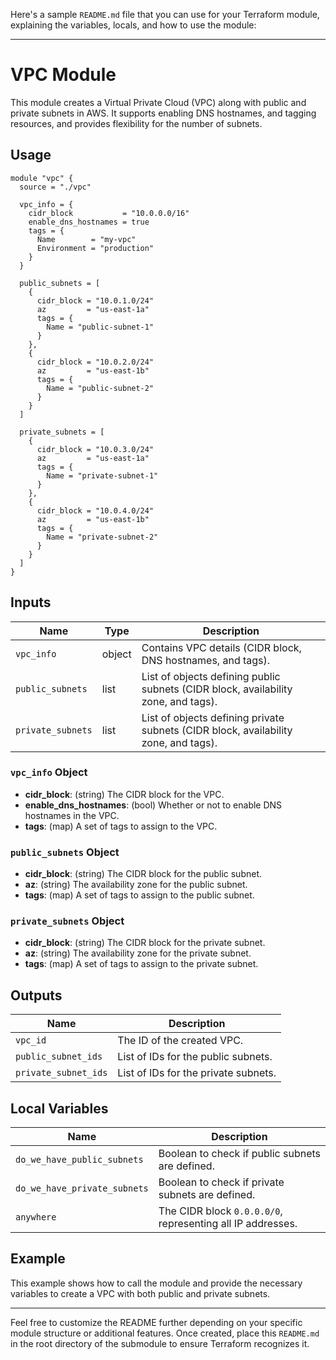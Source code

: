 Here's a sample `README.md` file that you can use for your Terraform module, explaining the variables, locals, and how to use the module:

---

# VPC Module

This module creates a Virtual Private Cloud (VPC) along with public and private subnets in AWS. It supports enabling DNS hostnames, and tagging resources, and provides flexibility for the number of subnets.

## Usage

```hcl
module "vpc" {
  source = "./vpc"

  vpc_info = {
    cidr_block           = "10.0.0.0/16"
    enable_dns_hostnames = true
    tags = {
      Name        = "my-vpc"
      Environment = "production"
    }
  }

  public_subnets = [
    {
      cidr_block = "10.0.1.0/24"
      az         = "us-east-1a"
      tags = {
        Name = "public-subnet-1"
      }
    },
    {
      cidr_block = "10.0.2.0/24"
      az         = "us-east-1b"
      tags = {
        Name = "public-subnet-2"
      }
    }
  ]

  private_subnets = [
    {
      cidr_block = "10.0.3.0/24"
      az         = "us-east-1a"
      tags = {
        Name = "private-subnet-1"
      }
    },
    {
      cidr_block = "10.0.4.0/24"
      az         = "us-east-1b"
      tags = {
        Name = "private-subnet-2"
      }
    }
  ]
}
```

## Inputs

| Name               | Type   | Description                          |
|--------------------|--------|--------------------------------------|
| `vpc_info`         | object | Contains VPC details (CIDR block, DNS hostnames, and tags). |
| `public_subnets`   | list   | List of objects defining public subnets (CIDR block, availability zone, and tags). |
| `private_subnets`  | list   | List of objects defining private subnets (CIDR block, availability zone, and tags). |

### `vpc_info` Object

- **cidr_block**: (string) The CIDR block for the VPC.
- **enable_dns_hostnames**: (bool) Whether or not to enable DNS hostnames in the VPC.
- **tags**: (map) A set of tags to assign to the VPC.

### `public_subnets` Object

- **cidr_block**: (string) The CIDR block for the public subnet.
- **az**: (string) The availability zone for the public subnet.
- **tags**: (map) A set of tags to assign to the public subnet.

### `private_subnets` Object

- **cidr_block**: (string) The CIDR block for the private subnet.
- **az**: (string) The availability zone for the private subnet.
- **tags**: (map) A set of tags to assign to the private subnet.

## Outputs

| Name               | Description                           |
|--------------------|---------------------------------------|
| `vpc_id`           | The ID of the created VPC.            |
| `public_subnet_ids`| List of IDs for the public subnets.    |
| `private_subnet_ids`| List of IDs for the private subnets.  |

## Local Variables

| Name                        | Description                                                  |
|-----------------------------|--------------------------------------------------------------|
| `do_we_have_public_subnets`  | Boolean to check if public subnets are defined.              |
| `do_we_have_private_subnets` | Boolean to check if private subnets are defined.             |
| `anywhere`                   | The CIDR block `0.0.0.0/0`, representing all IP addresses.   |

## Example

This example shows how to call the module and provide the necessary variables to create a VPC with both public and private subnets.

---

Feel free to customize the README further depending on your specific module structure or additional features. Once created, place this `README.md` in the root directory of the submodule to ensure Terraform recognizes it.